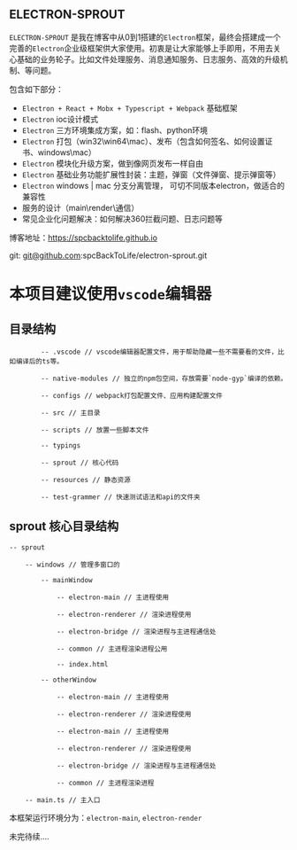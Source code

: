 <!--
 * @Author: pikun
 * @Date: 2019-12-04 19:48:32
 * @LastEditTime: 2019-12-08 09:40:35
 * @Description:
 -->
## ELECTRON-SPROUT
`ELECTRON-SPROUT` 是我在博客中从0到1搭建的`Electron`框架，最终会搭建成一个完善的`Electron`企业级框架供大家使用。初衷是让大家能够上手即用，不用去关心基础的业务轮子。比如文件处理服务、消息通知服务、日志服务、高效的升级机制、等问题。

包含如下部分：
- `Electron + React + Mobx + Typescript + Webpack` 基础框架
- `Electron` ioc设计模式
- `Electron` 三方环境集成方案，如：flash、python环境
- `Electron` 打包（win32\win64\mac）、发布（包含如何签名、如何设置证书、windows\mac）
- `Electron` 模块化升级方案，做到像网页发布一样自由
- `Electron` 基础业务功能扩展性封装：主题，弹窗（文件弹窗、提示弹窗等）
- `Electron` windows | mac 分支分离管理， 可切不同版本electron，做适合的兼容性
- 服务的设计（main\render\通信）
- 常见企业化问题解决：如何解决360拦截问题、日志问题等

博客地址：https://spcbacktolife.github.io

git: git@github.com:spcBackToLife/electron-sprout.git


# 本项目建议使用`vscode`编辑器

## 目录结构

			-- .vscode // vscode编辑器配置文件，用于帮助隐藏一些不需要看的文件，比如编译后的ts等。

			-- native-modules // 独立的npm包空间，存放需要`node-gyp`编译的依赖。

			-- configs // webpack打包配置文件、应用构建配置文件

			-- src // 主目录

			-- scripts // 放置一些脚本文件

			-- typings

			-- sprout // 核心代码

			-- resources // 静态资源

			-- test-grammer // 快速测试语法和api的文件夹

## sprout 核心目录结构

	-- sprout

		-- windows // 管理多窗口的

			-- mainWindow

				-- electron-main // 主进程使用

				-- electron-renderer // 渲染进程使用

				-- electron-bridge // 渲染进程与主进程通信处

				-- common // 主进程渲染进程公用

				-- index.html

			-- otherWindow

				-- electron-main // 主进程使用

				-- electron-renderer // 渲染进程使用

				-- electron-main // 主进程使用

				-- electron-renderer // 渲染进程使用

				-- electron-bridge // 渲染进程与主进程通信处

				-- common // 主进程渲染进程

		-- main.ts // 主入口

本框架运行环境分为：`electron-main`, `electron-render`

未完待续....
